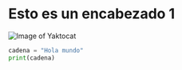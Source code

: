 # Esto es un encabezado 1
![Image of Yaktocat](https://octodex.github.com/images/yaktocat.png)
``` python
cadena = "Hola mundo"
print(cadena)
```
